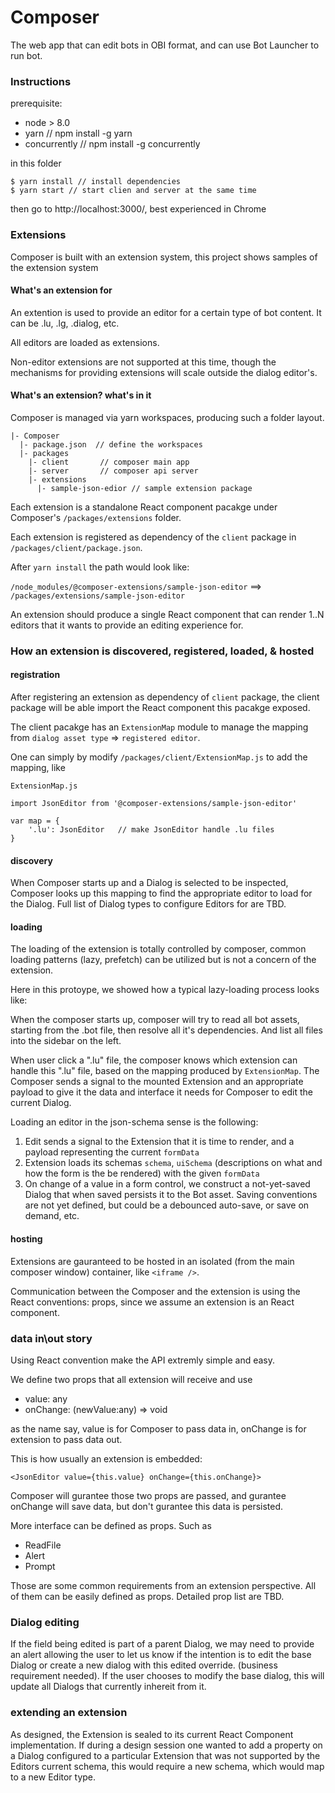 # Composer
The web app that can edit bots in OBI format, and can use Bot Launcher to run bot.

### Instructions

prerequisite:
* node > 8.0
* yarn         // npm install -g yarn
* concurrently // npm install -g concurrently

in this folder

```
$ yarn install // install dependencies
$ yarn start // start clien and server at the same time
```

then go to http://localhost:3000/, best experienced in Chrome 

### Extensions
Composer is built with an extension system, this project shows samples of the extension system

#### What's an extension for
An extention is used to provide an editor for a certain type of bot content. It can be .lu, .lg, .dialog, etc.

All editors are loaded as extensions.

Non-editor extensions are not supported at this time, though the mechanisms for providing extensions will scale outside the dialog editor's.

#### What's an extension? what's in it
Composer is managed via yarn workspaces, producing such a folder layout. 
```
|- Composer
  |- package.json  // define the workspaces
  |- packages      
    |- client       // composer main app
    |- server       // composer api server
    |- extensions
      |- sample-json-edior // sample extension package
```

Each extension is a standalone React component pacakge under Composer's `/packages/extensions` folder. 

Each extension is registered as dependency of the `client` package in `/packages/client/package.json`.

After `yarn install` the path would look like: 

`/node_modules/@composer-extensions/sample-json-editor`
==> `/packages/extensions/sample-json-editor`

An extension should produce a single React component that can render 1..N editors that it wants to provide an editing experience for.

### How an extension is discovered, registered, loaded, & hosted

#### registration

After registering an extension as dependency of `client` package, the client package will be able import the React component this pacakge exposed. 

The client pacakge has an `ExtensionMap` module to manage the mapping from `dialog asset type` => `registered editor`.

One can simply by modify `/packages/client/ExtensionMap.js` to add the mapping, like

```
ExtensionMap.js

import JsonEditor from '@composer-extensions/sample-json-editor'

var map = {
    '.lu': JsonEditor   // make JsonEditor handle .lu files
}

```

#### discovery 

When Composer starts up and a Dialog is selected to be inspected, Composer looks up this mapping to find the appropriate editor to load for the Dialog. Full list of Dialog types to configure Editors for are TBD.

#### loading

The loading of the extension is totally controlled by composer, common loading patterns (lazy, prefetch) can be utilized but is not a concern of the extension.

Here in this protoype, we showed how a typical lazy-loading process looks like:

When the composer starts up, composer will try to read all bot assets, starting from the .bot file, then resolve all it's dependencies. And list all files into the sidebar on the left.

When user click a ".lu" file, the composer knows which extension can handle this ".lu" file, based on the mapping produced by `ExtensionMap`. The Composer sends a signal to the mounted Extension and an appropriate payload to give it the data and interface it needs for Composer to edit the current Dialog.

Loading an editor in the json-schema sense is the following:

1. Edit sends a signal to the Extension that it is time to render, and a payload representing the current `formData`
2. Extension loads its schemas `schema`, `uiSchema` (descriptions on what and how the form is the be rendered) with the given `formData`
3. On change of a value in a form control, we construct a not-yet-saved Dialog that when saved persists it to the Bot asset. Saving conventions are not yet defined, but could be a debounced auto-save, or save on demand, etc.

#### hosting

Extensions are gauranteed to be hosted in an isolated (from the main composer window) container, like `<iframe />`. 

Communication between the Composer and the extension is using the React conventions: props, since we assume an extension is an React component. 

### data in\out story

Using React convention make the API extremly simple and easy. 

We define two props that all extension will receive and use
* value: any
* onChange: (newValue:any) => void

as the name say, value is for Composer to pass data in, onChange is for extension to pass data out.

This is how usually an extension is embedded: 
```
<JsonEditor value={this.value} onChange={this.onChange}>
```

Composer will gurantee those two props are passed, and gurantee onChange will save data, but don't gurantee this data is persisted. 

More interface can be defined as props. Such as 
* ReadFile
* Alert
* Prompt

Those are some common requirements from an extension perspective. All of them can be easily defined as props. Detailed prop list are TBD.

### Dialog editing

If the field being edited is part of a parent Dialog, we may need to provide an alert allowing the user to let us know if the intention is to edit the base Dialog or create a new dialog with this edited override. (business requirement needed). If the user chooses to modify the base dialog, this will update all Dialogs that currently inhereit from it.

### extending an extension

As designed, the Extension is sealed to its current React Component implementation. If during a design session one wanted to add a property on a Dialog configured to a particular Extension that was not supported by the Editors current schema, this would require a new schema, which would map to a new Editor type.
